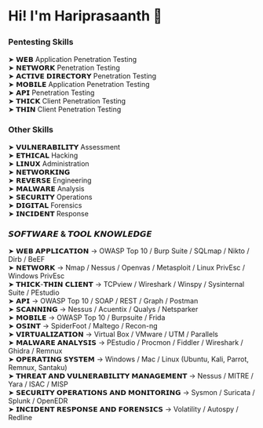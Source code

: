 # Hi! I'm Hariprasaanth 👋 


### Pentesting Skillsㅤ
➤ 𝗪𝗘𝗕 Application Penetration Testing <br>
➤ 𝗡𝗘𝗧𝗪𝗢𝗥𝗞 Penetration Testing <br>
➤ 𝗔𝗖𝗧𝗜𝗩𝗘 𝗗𝗜𝗥𝗘𝗖𝗧𝗢𝗥𝗬 Penetration Testing <br>
➤ 𝗠𝗢𝗕𝗜𝗟𝗘 Application Penetration Testing <br>
➤ 𝗔𝗣𝗜 Penetration Testing <br>
➤ 𝗧𝗛𝗜𝗖𝗞 Client Penetration Testing <br>
➤ 𝗧𝗛𝗜𝗡 Client Penetration Testing <br>

### Other Skills
➤ 𝗩𝗨𝗟𝗡𝗘𝗥𝗔𝗕𝗜𝗟𝗜𝗧𝗬 Assessment <br>
➤ 𝗘𝗧𝗛𝗜𝗖𝗔𝗟 Hacking <br>
➤ 𝗟𝗜𝗡𝗨𝗫 Administration <br>
➤ 𝗡𝗘𝗧𝗪𝗢𝗥𝗞𝗜𝗡𝗚 <br>
➤ 𝗥𝗘𝗩𝗘𝗥𝗦𝗘 Engineering <br>
➤ 𝗠𝗔𝗟𝗪𝗔𝗥𝗘 Analysis <br>
➤ 𝗦𝗘𝗖𝗨𝗥𝗜𝗧𝗬 Operations <br>
➤ 𝗗𝗜𝗚𝗜𝗧𝗔𝗟 Forensics <br>
➤ 𝗜𝗡𝗖𝗜𝗗𝗘𝗡𝗧 Response <br>

### 𝙎𝙊𝙁𝙏𝙒𝘼𝙍𝙀 & 𝙏𝙊𝙊𝙇 𝙆𝙉𝙊𝙒𝙇𝙀𝘿𝙂𝙀 
➤ 𝗪𝗘𝗕 𝗔𝗣𝗣𝗟𝗜𝗖𝗔𝗧𝗜𝗢𝗡 → OWASP Top 10 / Burp Suite / SQLmap / Nikto / Dirb / BeEF <br>
➤ 𝗡𝗘𝗧𝗪𝗢𝗥𝗞 → Nmap / Nessus / Openvas / Metasploit / Linux PrivEsc / Windows PrivEsc <br>
➤ 𝗧𝗛𝗜𝗖𝗞-𝗧𝗛𝗜𝗡 𝗖𝗟𝗜𝗘𝗡𝗧 → TCPview / Wireshark / Winspy / Sysinternal Suite / PEstudio <br>
➤ 𝗔𝗣𝗜 → OWASP Top 10 / SOAP / REST / Graph / Postman  <br>
➤ 𝗦𝗖𝗔𝗡𝗡𝗜𝗡𝗚 → Nessus / Acuentix / Qualys / Netsparker <br>
➤ 𝗠𝗢𝗕𝗜𝗟𝗘 → OWASP Top 10 / Burpsuite / Frida <br>
➤ 𝗢𝗦𝗜𝗡𝗧 → SpiderFoot / Maltego / Recon-ng <br>
➤ 𝗩𝗜𝗥𝗧𝗨𝗔𝗟𝗜𝗭𝗔𝗧𝗜𝗢𝗡 → Virtual Box / VMware / UTM / Parallels <br>
➤ 𝗠𝗔𝗟𝗪𝗔𝗥𝗘 𝗔𝗡𝗔𝗟𝗬𝗦𝗜𝗦 → PEstudio / Procmon / Fiddler / Wireshark / Ghidra / Remnux <br>
➤ 𝗢𝗣𝗘𝗥𝗔𝗧𝗜𝗡𝗚 𝗦𝗬𝗦𝗧𝗘𝗠 → Windows / Mac / Linux (Ubuntu, Kali, Parrot, Remnux, Santaku) <br>
➤ 𝗧𝗛𝗥𝗘𝗔𝗧 𝗔𝗡𝗗 𝗩𝗨𝗟𝗡𝗘𝗥𝗔𝗕𝗜𝗟𝗜𝗧𝗬 𝗠𝗔𝗡𝗔𝗚𝗘𝗠𝗘𝗡𝗧 → Nessus / MITRE / Yara / ISAC / MISP <br>
➤ 𝗦𝗘𝗖𝗨𝗥𝗜𝗧𝗬 𝗢𝗣𝗘𝗥𝗔𝗧𝗜𝗢𝗡𝗦 𝗔𝗡𝗗 𝗠𝗢𝗡𝗜𝗧𝗢𝗥𝗜𝗡𝗚 → Sysmon / Suricata / Splunk / OpenEDR  <br>
➤ 𝗜𝗡𝗖𝗜𝗗𝗘𝗡𝗧 𝗥𝗘𝗦𝗣𝗢𝗡𝗦𝗘 𝗔𝗡𝗗 𝗙𝗢𝗥𝗘𝗡𝗦𝗜𝗖𝗦 → Volatility / Autospy / Redline <br>

